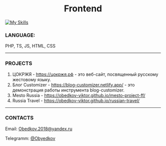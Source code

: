 <center>
<h1>Frontend</h1>
</center>

[![My Skills](https://skillicons.dev/icons?i=js,html,css,tailwind,bootstrap,github,gitlab,linux,redux,ts,webstorm,phpstorm,php,mysql,laravel,vite)](https://skillicons.dev)

### LANGUAGE: 
PHP, TS, JS, HTML, CSS
***

### PROJECTS

1. ЦОКРЖЯ - https://цокржя.рф - это веб-сайт, посвященный русскому жестовому языку.
2. Блог Customizer - https://blog-customizer.netlify.app/ - это демонстрация работы инструмента blog-customizer.
3. Mesto Russia - https://obedkov-viktor.github.io/mesto-project-ff/
4. Russia Travel - https://obedkov-viktor.github.io/russian-travel/  
***


### CONTACTS

 Email: [Obedkov.2018@yandex.ru](mailto:obedkov.2018@yandex.ru)

 Telegramm: [@Obyedkov](https://t.me/Obyedkov)
